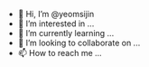 - 👋 Hi, I’m @yeomsijin
- 👀 I’m interested in ...
- 🌱 I’m currently learning ...
- 💞️ I’m looking to collaborate on ...
- 📫 How to reach me ...

<!---
yeomsijin/yeomsijin is a ✨ special ✨ repository because its `README.md` (this file) appears on your GitHub profile.
You can click the Preview link to take a look at your changes.
--->
